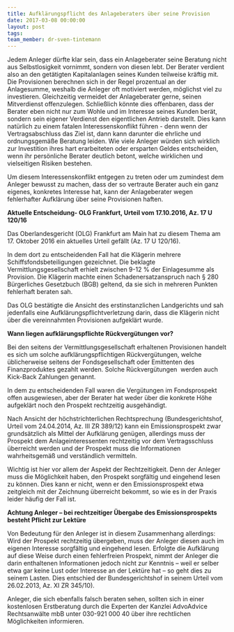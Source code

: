```yaml
---
title: Aufklärungspflicht des Anlageberaters über seine Provision
date: 2017-03-08 00:00:00
layout: post
tags:
team_member: dr-sven-tintemann
---
```



Jedem Anleger d&uuml;rfte klar sein, dass ein Anlageberater seine Beratung nicht aus Selbstlosigkeit vornimmt, sondern von diesen lebt. Der Berater verdient also an den get&auml;tigten Kapitalanlagen seines Kunden teilweise kr&auml;ftig mit. Die Provisionen berechnen sich in der Regel prozentual an der Anlagesumme, weshalb die Anleger oft motiviert werden, m&ouml;glichst viel zu investieren. Gleichzeitig vermeidet der Anlageberater gerne, seinen Mitverdienst offenzulegen. Schlie&szlig;lich k&ouml;nnte dies offenbaren, dass der Berater eben nicht nur zum Wohle und im Interesse seines Kunden ber&auml;t, sondern sein eigener Verdienst den eigentlichen Antrieb darstellt. Dies kann nat&uuml;rlich zu einem fatalen Interessenskonflikt f&uuml;hren - denn wenn der Vertragsabschluss das Ziel ist, dann kann darunter die ehrliche und ordnungsgem&auml;&szlig;e Beratung leiden. Wie viele Anleger w&uuml;rden sich wirklich zur Investition ihres hart erarbeiteten oder ersparten Geldes entscheiden, wenn ihr pers&ouml;nliche Berater deutlich betont, welche wirklichen und vielseitigen Risiken bestehen.

Um diesem Interessenskonflikt entgegen zu treten oder um zumindest dem Anleger bewusst zu machen, dass der so vertraute Berater auch ein ganz eigenes, konkretes Interesse hat, kann der Anlageberater wegen fehlerhafter Aufkl&auml;rung &uuml;ber seine Provisionen haften.

**Aktuelle Entscheidung- OLG Frankfurt, Urteil vom 17.10.2016, Az. 17 U 120/16**

Das Oberlandesgericht (OLG) Frankfurt am Main hat zu diesem Thema am 17. Oktober 2016 ein aktuelles Urteil gef&auml;llt (Az. 17 U 120/16).

In dem dort zu entscheidenden Fall hat die Kl&auml;gerin mehrere Schiffsfondsbeteiligungen gezeichnet. Die beklagte Vermittlungsgesellschaft erhielt zwischen 9-12 % der Einlagesumme als Provision. Die Kl&auml;gerin machte einen Schadenersatzanspruch nach &sect; 280 B&uuml;rgerliches Gesetzbuch (BGB) geltend, da sie sich in mehreren Punkten fehlerhaft beraten sah.

Das OLG best&auml;tigte die Ansicht des erstinstanzlichen Landgerichts und sah jedenfalls eine Aufkl&auml;rungspflichtverletzung darin, dass die Kl&auml;gerin nicht &uuml;ber die vereinnahmten Provisionen aufgekl&auml;rt wurde.

**Wann liegen aufkl&auml;rungspflichte R&uuml;ckverg&uuml;tungen vor?**

Bei den seitens der Vermittlungsgesellschaft erhaltenen Provisionen handelt es sich um solche aufkl&auml;rungspflichtigen R&uuml;ckverg&uuml;tungen, welche &uuml;blicherweise seitens der Fondsgesellschaft oder Emittenten des Finanzproduktes gezahlt werden. Solche R&uuml;ckverg&uuml;tungen &nbsp;werden auch Kick-Back Zahlungen genannt.

In dem zu entscheidenden Fall waren die Verg&uuml;tungen im Fondsprospekt offen ausgewiesen, aber der Berater hat weder &uuml;ber die konkrete H&ouml;he aufgekl&auml;rt noch den Prospekt rechtzeitig ausgeh&auml;ndigt.

Nach Ansicht der h&ouml;chstrichterlichen Rechtsprechung (Bundesgerichtshof, Urteil vom 24.04.2014, Az. III ZR 389/12) kann ein Emissionsprospekt zwar grunds&auml;tzlich als Mittel der Aufkl&auml;rung gen&uuml;gen, allerdings muss der Prospekt dem Anlageinteressenten rechtzeitig vor dem Vertragsschluss &uuml;berreicht werden und der Prospekt muss die Informationen wahrheitsgem&auml;&szlig; und verst&auml;ndlich vermitteln.

Wichtig ist hier vor allem der Aspekt der Rechtzeitigkeit. Denn der Anleger muss die M&ouml;glichkeit haben, den Prospekt sorgf&auml;ltig und eingehend lesen zu k&ouml;nnen. Dies kann er nicht, wenn er den Emissionsprospekt etwa zeitgleich mit der Zeichnung &uuml;berreicht bekommt, so wie es in der Praxis leider h&auml;ufig der Fall ist.

**Achtung Anleger – bei rechtzeitiger &Uuml;bergabe des Emissionsprospekts besteht Pflicht zur Lekt&uuml;re**

Von Bedeutung f&uuml;r den Anleger ist in diesem Zusammenhang allerdings: Wird der Prospekt rechtzeitig &uuml;bergeben, muss der Anleger diesen auch im eigenen Interesse sorgf&auml;ltig und eingehend lesen. Erfolgte die Aufkl&auml;rung auf diese Weise durch einen fehlerfreien Prospekt, nimmt der Anleger die darin enthaltenen Informationen jedoch nicht zur Kenntnis – weil er selber etwa gar keine Lust oder Interesse an der Lekt&uuml;re hat – so geht dies zu seinem Lasten. Dies entschied der Bundesgerichtshof in seinem Urteil vom 26.02.2013, Az. XI ZR 345/10).

Anleger, die sich ebenfalls falsch beraten sehen, sollten sich in einer kostenlosen Erstberatung durch die Experten der Kanzlei AdvoAdvice Rechtsanw&auml;lte mbB unter 030-921 000 40 &uuml;ber ihre rechtlichen M&ouml;glichkeiten informieren.